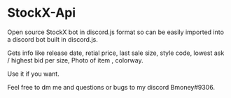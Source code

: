 # StockX-Api
Open source StockX bot in discord.js format so can be easily imported into a discord bot built in discord.js.

Gets info like release date, retial price, last sale size, style code, lowest ask / highest bid per size, Photo of item , colorway.

Use it if you want.

Feel free to dm me and questions or bugs to my discord Bmoney#9306.
